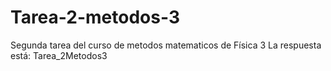 # Tarea-2-metodos-3
Segunda tarea del curso de metodos matematicos de Física 3
La respuesta está: Tarea_2Metodos3
